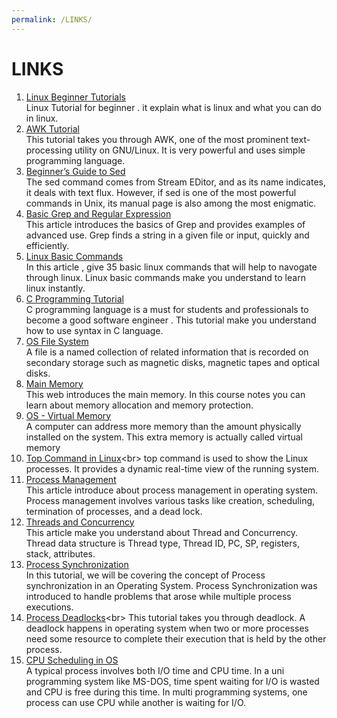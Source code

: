 ```yaml
---
permalink: /LINKS/
---
```

# LINKS
1. [Linux Beginner Tutorials](https://www.linux.org/forums/linux-beginner-tutorials.123/)<br>
Linux Tutorial for beginner . it explain what is linux and what you can do in linux.
2. [AWK Tutorial](https://www.tutorialspoint.com/awk/index.htm)<br>
This tutorial takes you through AWK, one of the most prominent text-processing utility on GNU/Linux. It is very powerful and uses simple programming language.
3. [Beginner’s Guide to Sed](https://www.maketecheasier.com/beginners-guide-to-sed-linux/)<br>
The sed command comes from Stream EDitor, and as its name indicates, it deals with text flux. However, if sed is one of the most powerful commands in Unix, its manual page is also among the most enigmatic.
4. [Basic Grep and Regular Expression](https://www.opensourceforu.com/2012/06/beginners-guide-gnu-grep-basics/) <br>
This article introduces the basics of Grep and provides examples of advanced use. Grep finds a string in a given file or input, quickly and efficiently.
5. [Linux Basic Commands](https://www.hostinger.com/tutorials/linux-commands#:~:text=Here%20is%20a%20list%20of%20basic%20Linux%20commands%3A,an%20absolute%20path%20is%20%2Fhome%2Fusername.%202.%20cd%20command)<br>
In this article , give 35 basic linux commands that will help to navogate through linux. Linux basic commands make you understand to learn linux instantly.
6. [C Programming Tutorial](https://www.tutorialspoint.com/cprogramming/index.htm)<br>
C programming language is a must for students and professionals to become a good software engineer . This tutorial make you understand how to use syntax in C language.
7. [OS File System](https://www.tutorialspoint.com/operating_system/os_file_system.htm)<br>
A file is a named collection of related information that is recorded on secondary storage such as magnetic disks, magnetic tapes and optical disks.
8. [Main Memory](https://www.cs.uic.edu/~jbell/CourseNotes/OperatingSystems/8_MainMemory.html)<br>
This web introduces the main memory. In this course notes you can learn about memory allocation and memory protection.
9. [OS - Virtual Memory](https://www.tutorialspoint.com/operating_system/os_virtual_memory.htm)<br>
A computer can address more memory than the amount physically installed on the system. This extra memory is actually called virtual memory
10. [Top Command in Linux](https://www.geeksforgeeks.org/top-command-in-linux-with-examples/#:~:text=top%20command%20is%20used%20to%20show%20the%20Linux,which%20are%20currently%20managed%20by%20the%20Linux%20Kernel.)<br>
top command is used to show the Linux processes. It provides a dynamic real-time view of the running system.
11. [Process Management](https://www.guru99.com/process-management-pcb.html)<br>
This article introduce about process management in operating system. Process management involves various tasks like creation, scheduling, termination of processes, and a dead lock.
12. [Threads and Concurrency](https://applied-programming.github.io/Operating-Systems-Notes/3-Threads-and-Concurrency/)<br>
This article make you understand about Thread and Concurrency. Thread data structure is Thread type, Thread ID, PC, SP, registers, stack, attributes. 
13. [Process Synchronization](https://www.studytonight.com/operating-system/process-synchronization)<br>
In this tutorial, we will be covering the concept of Process synchronization in an Operating System. Process Synchronization was introduced to handle problems that arose while multiple process executions.
14. [Process Deadlocks](https://www.tutorialspoint.com/process-deadlocks-in-operating-system#:~:text=A%20deadlock%20happens%20in%20operating%20system%20when%20two,resource%202%20and%20needs%20to%20acquire%20resource%201.)<br>
This tutorial takes you through deadlock. A deadlock happens in operating system when two or more processes need some resource to complete their execution that is held by the other process.
15. [CPU Scheduling in OS](https://www.geeksforgeeks.org/cpu-scheduling-in-operating-systems/)<br>
A typical process involves both I/O time and CPU time. In a uni programming system like MS-DOS, time spent waiting for I/O is wasted and CPU is free during this time. In multi programming systems, one process can use CPU while another is waiting for I/O.
